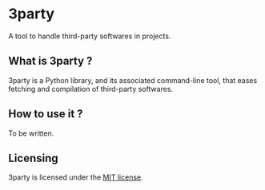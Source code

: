 3party
======

A tool to handle third-party softwares in projects.

What is 3party ?
----------------

3party is a Python library, and its associated command-line tool, that eases fetching and compilation of third-party softwares.

How to use it ?
---------------

To be written.

Licensing
---------

3party is licensed under the [MIT license](http://opensource.org/licenses/MIT).
